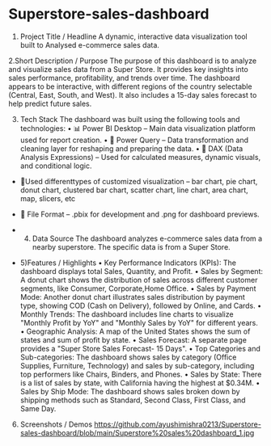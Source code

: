 # Superstore-sales-dashboard

1. Project Title / Headline 
A dynamic, interactive data visualization tool built to Analysed e-commerce sales data.

2.Short Description / Purpose
The purpose of this dashboard is to analyze and visualize sales data from a Super Store. It provides key insights into sales performance, profitability, and trends over time. The dashboard appears to be interactive, with different regions of the country selectable (Central, East, South, and West). It also includes a 15-day sales forecast to help predict future sales.

3. Tech Stack
The dashboard was built using the following tools and technologies:
• 📊 Power BI Desktop – Main data visualization platform used for report creation.
• 📂 Power Query – Data transformation and cleaning layer for reshaping and preparing the data.
• 🧠 DAX (Data Analysis Expressions) – Used for calculated measures, dynamic visuals, and conditional logic.
* 📝Used differenttypes of customized visualization – bar chart, pie chart, donut chart, clustered bar chart, scatter chart, line chart, area chart, map, slicers, etc
* 📁 File Format – .pbix for development and .png for dashboard previews.

* 4. Data Source
The dashboard analyzes e-commerce sales data from a nearby superstore. The specific data is from a Super Store.

* 5)Features / Highlights
• Key Performance Indicators (KPIs): The dashboard displays total Sales, Quantity, and Profit.
• Sales by Segment: A donut chart shows the distribution of sales across different customer segments, like Consumer, Corporate,Home Office.
• Sales by Payment Mode: Another donut chart illustrates sales distribution by payment type, showing COD (Cash on Delivery), followed by Online, and Cards.
• Monthly Trends: The dashboard includes line charts to visualize "Monthly Profit by YoY" and "Monthly Sales by YoY" for different years.
• Geographic Analysis: A map of the United States shows the sum of states and sum of profit by state.
• Sales Forecast: A separate page provides a "Super Store Sales Forecast- 15 Days".
• Top Categories and Sub-categories: The dashboard shows sales by category (Office Supplies, Furniture, Technology) and sales by sub-category, including top performers like Chairs, Binders, and Phones.
• Sales by State: There is a list of sales by state, with California having the highest at $0.34M.
• Sales by Ship Mode: The dashboard shows sales broken down by shipping methods such as Standard, Second Class, First Class, and Same Day.

6. Screenshots / Demos
https://github.com/ayushimishra0213/Superstore-sales-dashboard/blob/main/Superstore%20sales%20dashboard_1.jpg

